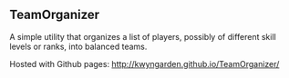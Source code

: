 TeamOrganizer
-------------

A simple utility that organizes a list of players, possibly of different skill levels or ranks, into balanced teams.

Hosted with Github pages: http://kwyngarden.github.io/TeamOrganizer/
